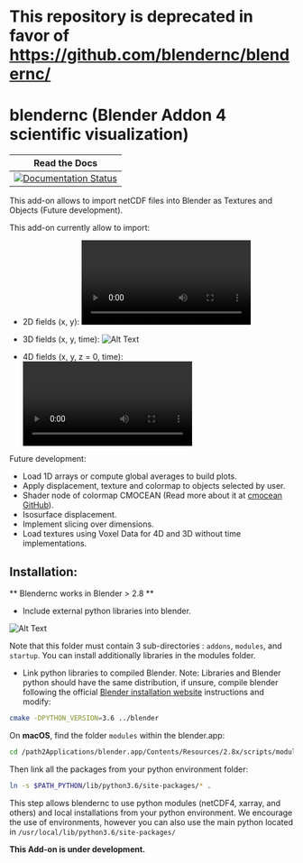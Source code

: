 This repository is deprecated in favor of https://github.com/blendernc/blendernc/
============================================================================================================================

# blendernc (Blender Addon 4 scientific visualization)

| Read the Docs |
|:-------------:|
|[![Documentation Status](https://readthedocs.org/projects/blendernc/badge/?version=latest)](https://blendernc.readthedocs.io/en/latest/?badge=latest)|

This add-on allows to import netCDF files into Blender as Textures and Objects (Future development). 

This add-on currently allow to import:
- 2D fields (x, y):
![Alt Text](https://github.com/josuemtzmo/blendernc/blob/master/docs/images/gebco_topo.mp4 "GEBCO Topography")

- 3D fields (x, y, time): 
![Alt Text](https://github.com/josuemtzmo/blendernc/blob/master/docs/images/global_1deg_temp_brightness_vel_mag.png "Global 1 degree temperature, brightness: velocity magnitude")

- 4D fields (x, y, z = 0, time): 
![Alt Text](https://github.com/josuemtzmo/blendernc/blob/master/docs/images/global_1deg_temp_brightness_vel_mag.mp4 "Global 1 degree temperature, brightness: velocity magnitude")

Future development:
- Load 1D arrays or compute global averages to build plots.
- Apply displacement, texture and colormap to objects selected by user.
- Shader node of colormap CMOCEAN (Read more about it at [cmocean GitHub](https://github.com/matplotlib/cmocean)).
- Isosurface displacement.
- Implement slicing over dimensions.
- Load textures using Voxel Data for 4D and 3D without time implementations.

## Installation:
** Blendernc works in Blender > 2.8 **

- Include external python libraries into blender.

![Alt Text](https://github.com/josuemtzmo/blendernc/blob/master/docs/images/modules_path.png "Select external libraries")

Note that this folder must contain 3 sub-directories : `addons`, `modules`, and `startup`.
You can install additionally libraries in the modules folder.


- Link python libraries to compiled Blender. 
Note: Libraries and Blender python should have the same distribution, if unsure, 
compile blender following the official [Blender installation website](https://wiki.blender.org/index.php/Dev:Doc/Building_Blender/) instructions and modify: 

```bash
cmake -DPYTHON_VERSION=3.6 ../blender
```
On **macOS**, find the folder `modules` within the blender.app:
```bash
cd /path2Applications/blender.app/Contents/Resources/2.8x/scripts/modules
```

Then link all the packages from your python environment folder:
```bash
ln -s $PATH_PYTHON/lib/python3.6/site-packages/* .
```

This step allows blendernc to use python modules (netCDF4, xarray, and others) and 
local installations from your python environment. We encourage the use of 
environments, however you can also use the main python located in 
`/usr/local/lib/python3.6/site-packages/`

**This Add-on is under development.**

